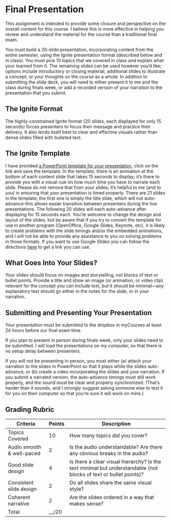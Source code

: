 # Final Presentation

This assignment is intended to provide some closure and perspective on the overall content for this course. I believe this is more effective in helping you review and understand the material for the course than a traditional final exam.

You must build a 20-slide presentation, incorporating content from the entire semester, using the Ignite presentation format (described below and in class). You must pick 10 topics that we covered in class and explain what your learned from it. The remaining slides can be used however you’d like; options include introductory or closing material, additional slides to illustrate a concept, or your thoughts on the course as a whole. In addition to submitting the slide deck, you will need to either present it to me and the class during finals week, or add a recorded version of your narration to the presentation that you submit.

## The Ignite Format
The highly-constrained Ignite format (20 slides, each displayed for only 15 seconds) forces presenters to focus their message and practice their delivery. It also lends itself best to clear and effective visuals rather than dense slides filled with bulleted text.

## The Ignite Template
I have provided [a PowerPoint template for your presentation](https://baker-igm.github.io/IGME-110/projects/IgniteTemplate.pptx), click on the link and save the template. In the template, there is an animation at the bottom of each content slide that takes 15 seconds to display; it’s there to provide you with a visual cue on how much time you have to narrate each slide. Please do not remove that from your slides; it’s helpful to me (and to you) in ensuring that your presentation is timed properly. There are 21 slides in the template; the first one is simply the title slide, which will not auto-advance–this allows easier transition between presenters during the live presentations. The following 20 slides will each auto-advance after displaying for 15 seconds each. You’re welcome to change the design and layout of the slides, but be aware that if you try to convert the template for use in another program (OpenOffice, Google Slides, Keynote, etc), it is likely to create problems with the slide timings and/or the embedded animations, and I will not be able to provide any assistance to you on solving problems in those formats. If you want to use Google Slides you can follow the directions [here](https://pointerclicker.com/how-to-make-slides-transition-automatically-in-google-slides#tab-con-2) to get a link you can use.

## What Goes Into Your Slides?
Your slides should focus on images and storytelling, not blocks of text or bullet points. Provide a title and show an image (or animation, or video clip) relevant for the concept you can include text, but it should be minimal—any explanatory text should go either in the notes for the slide, or in your narration.

## Submitting and Presenting Your Presentation
Your presentation must be submitted to the dropbox in myCourses at least 24 hours before our final exam time.

If you plan to present in person during finals week, only your slides need to be submitted. I will load the presentations on my computer, so that there is no setup delay between presenters.

If you will not be presenting in person, you must either (a) attach your narration to the slides in PowerPoint so that it plays while the slides auto-advance, or (b) create a video incorporating the slides and your narration. If you submit a narrated version, the auto-advance timings must still work properly, and the sound must be clear and properly synchronized. (That’s harder than it sounds, and I strongly suggest asking someone else to test it for you on their computer so that you’re sure it will work on mine.)

## Grading Rubric

Criteria | Points | Description
------------- | ------- | ---------- 
Topics Covered | 10 | How many topics did you cover?
Audio smooth & well-paced	| 2 | Is the audio understandable? Are there any obvious breaks in the audio?
Good slide design	| 4 | Is there a clear visual hierarchy? Is the text minimal but understandable (not blocks of text or bullet points)?
Consistent slide design	| 2 | Do all slides share the same visual style?
Coherent narrative	| 2 | Are the slides ordered in a way that makes sense?
Total | __/20
